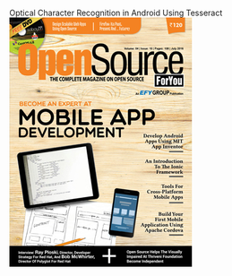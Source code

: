 <br>
Optical Character Recognition in Android Using Tesseract
<br>
<img src="https://github.com/shravaniv/OSFY/blob/master/AndroidOCR/MyApplication/OSFY-July-16.jpg">
